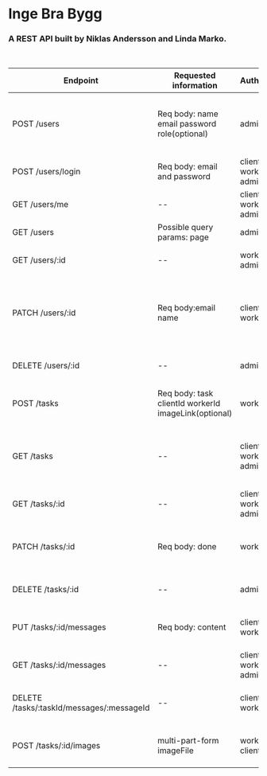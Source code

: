 # Inge Bra Bygg  

### A REST API built by Niklas Andersson and Linda Marko.
<br>

| Endpoint                 | Requested information                                  | AuthRoles             | Expected response                                |
| ------------------------ | ------------------------------------------------------ | --------------------- | ------------------------------------------------ |
| POST /users              | Req body: name email password role(optional)           | admin                 | message: User created, User object: id, email, name, role               |
| POST /users/login       | Req body: email and password                           | client, worker, admin | JWT token    |
| GET /users/me                  | --                                                     | client, worker, admin | User object: id, email, name, role               |
| GET /users               | Possible query params: page          | admin         | Array: users                                     |
| GET /users/:id           | --                                                     | worker, admin | User object: id, email, name, role               |
| PATCH /users/:id         | Req body:email name    | client, worker                 | message: User updated  , Updated User object: id, email, name, role               |
| DELETE /users/:id        | --                                                     | admin                 | message: User is no more    |
| POST /tasks              | Req body: task clientId workerId imageLink(optional)                        | worker                | message: Task created, Task object|
| GET /tasks               | --   | client, worker, admin        | Array of own task objects. If admin, array of every task.                        |
| GET /tasks/:id           | --                                                     | client, worker, admin        | Task object    |
| PATCH /tasks/:id         | Req body: done                                   | worker                | message: Task updated, Updated task object                              |
| DELETE /tasks/:id        | --                                                     | admin                 | message: Task deleted              |
| PUT /tasks/:id/messages | Req body: content                                      | client, worker        | message: Message added, Task object      |
| GET /tasks/:id/messages  | --                      | client, worker, admin        | Array of messages          |
| DELETE /tasks/:taskId/messages/:messageId     | --                                                     | client, worker        | message: Message deleted, Task object |
| POST /tasks/:id/images    | multi-part-form imageFile               | worker, client               | message: Image uploaded successfully                 |
